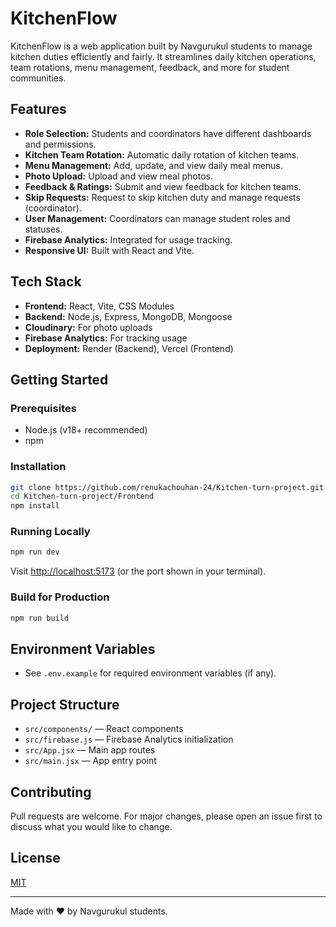 # KitchenFlow

KitchenFlow is a web application built by Navgurukul students to manage kitchen duties efficiently and fairly. It streamlines daily kitchen operations, team rotations, menu management, feedback, and more for student communities.

## Features

- **Role Selection:** Students and coordinators have different dashboards and permissions.
- **Kitchen Team Rotation:** Automatic daily rotation of kitchen teams.
- **Menu Management:** Add, update, and view daily meal menus.
- **Photo Upload:** Upload and view meal photos.
- **Feedback & Ratings:** Submit and view feedback for kitchen teams.
- **Skip Requests:** Request to skip kitchen duty and manage requests (coordinator).
- **User Management:** Coordinators can manage student roles and statuses.
- **Firebase Analytics:** Integrated for usage tracking.
- **Responsive UI:** Built with React and Vite.

## Tech Stack

- **Frontend:** React, Vite, CSS Modules
- **Backend:** Node.js, Express, MongoDB, Mongoose
- **Cloudinary:** For photo uploads
- **Firebase Analytics:** For tracking usage
- **Deployment:** Render (Backend), Vercel (Frontend)

## Getting Started

### Prerequisites

- Node.js (v18+ recommended)
- npm

### Installation

```bash
git clone https://github.com/renukachouhan-24/Kitchen-turn-project.git
cd Kitchen-turn-project/Frontend
npm install
```

### Running Locally

```bash
npm run dev
```
Visit [http://localhost:5173](http://localhost:5173) (or the port shown in your terminal).

### Build for Production

```bash
npm run build
```

## Environment Variables

- See `.env.example` for required environment variables (if any).

## Project Structure

- `src/components/` — React components
- `src/firebase.js` — Firebase Analytics initialization
- `src/App.jsx` — Main app routes
- `src/main.jsx` — App entry point

## Contributing

Pull requests are welcome. For major changes, please open an issue first to discuss what you would like to change.

## License

[MIT](../LICENSE)

---

Made with ❤️ by Navgurukul students.
